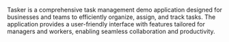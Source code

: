 Tasker is a comprehensive task management demo application designed for businesses and teams to efficiently organize, assign, and track tasks.
The application provides a user-friendly interface with features tailored for managers and workers, enabling seamless collaboration and productivity.
